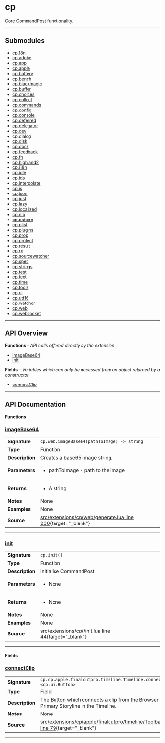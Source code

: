 # cp

Core CommandPost functionality.

---

## Submodules
 * [cp.18n](cp.18n.md)
 * [cp.adobe](cp.adobe.md)
 * [cp.app](cp.app.md)
 * [cp.apple](cp.apple.md)
 * [cp.battery](cp.battery.md)
 * [cp.bench](cp.bench.md)
 * [cp.blackmagic](cp.blackmagic.md)
 * [cp.buffer](cp.buffer.md)
 * [cp.choices](cp.choices.md)
 * [cp.collect](cp.collect.md)
 * [cp.commands](cp.commands.md)
 * [cp.config](cp.config.md)
 * [cp.console](cp.console.md)
 * [cp.deferred](cp.deferred.md)
 * [cp.delegator](cp.delegator.md)
 * [cp.dev](cp.dev.md)
 * [cp.dialog](cp.dialog.md)
 * [cp.disk](cp.disk.md)
 * [cp.docs](cp.docs.md)
 * [cp.feedback](cp.feedback.md)
 * [cp.fn](cp.fn.md)
 * [cp.highland2](cp.highland2.md)
 * [cp.i18n](cp.i18n.md)
 * [cp.idle](cp.idle.md)
 * [cp.ids](cp.ids.md)
 * [cp.interpolate](cp.interpolate.md)
 * [cp.is](cp.is.md)
 * [cp.json](cp.json.md)
 * [cp.just](cp.just.md)
 * [cp.lazy](cp.lazy.md)
 * [cp.localized](cp.localized.md)
 * [cp.nib](cp.nib.md)
 * [cp.pattern](cp.pattern.md)
 * [cp.plist](cp.plist.md)
 * [cp.plugins](cp.plugins.md)
 * [cp.prop](cp.prop.md)
 * [cp.protect](cp.protect.md)
 * [cp.result](cp.result.md)
 * [cp.rx](cp.rx.md)
 * [cp.sourcewatcher](cp.sourcewatcher.md)
 * [cp.spec](cp.spec.md)
 * [cp.strings](cp.strings.md)
 * [cp.test](cp.test.md)
 * [cp.text](cp.text.md)
 * [cp.time](cp.time.md)
 * [cp.tools](cp.tools.md)
 * [cp.ui](cp.ui.md)
 * [cp.utf16](cp.utf16.md)
 * [cp.watcher](cp.watcher.md)
 * [cp.web](cp.web.md)
 * [cp.websocket](cp.websocket.md)

---

## API Overview
**Functions** - _API calls offered directly by the extension_
 * [imageBase64](#imagebase64)
 * [init](#init)

**Fields** - _Variables which can only be accessed from an object returned by a constructor_
 * [connectClip](#connectclip)


---

## API Documentation

#### Functions


### [imageBase64](#imagebase64)

|                                             |                                                                                     |
| --------------------------------------------|-------------------------------------------------------------------------------------|
| **Signature**                               | `cp.web.imageBase64(pathToImage) -> string`                                                                    |
| **Type**                                    | Function                                                                     |
| **Description**                             | Creates a base65 image string.                                                                     |
| **Parameters**                              | <ul><li>pathToImage - path to the image</li></ul> |
| **Returns**                                 | <ul><li>A string</li></ul>          |
| **Notes**                                   | None |
| **Examples**                                | None |
| **Source**                                  | [src/extensions/cp/web/generate.lua line 230](https://github.com/CommandPost/CommandPost/blob/develop/src/extensions/cp/web/generate.lua#L230){target="_blank"} |

---


### [init](#init)

|                                             |                                                                                     |
| --------------------------------------------|-------------------------------------------------------------------------------------|
| **Signature**                               | `cp.init()`                                                                    |
| **Type**                                    | Function                                                                     |
| **Description**                             | Initialise CommandPost                                                                     |
| **Parameters**                              | <ul><li>None</li></ul> |
| **Returns**                                 | <ul><li>None</li></ul>          |
| **Notes**                                   | None |
| **Examples**                                | None |
| **Source**                                  | [src/extensions/cp//init.lua line 44](https://github.com/CommandPost/CommandPost/blob/develop/src/extensions/cp//init.lua#L44){target="_blank"} |

---

#### Fields


### [connectClip](#connectclip)

|                                             |                                                                                     |
| --------------------------------------------|-------------------------------------------------------------------------------------|
| **Signature**                               | `cp.cp.apple.finalcutpro.timeline.Timeline.connectClip <cp.ui.Button>`                                                                    |
| **Type**                                    | Field                                                                     |
| **Description**                             | The [Button](cp.ui.Button.md) which connects a clip from the Browser to the Primary Storyline in the Timeline.                                                                     |
| **Notes**                                   | None |
| **Source**                                  | [src/extensions/cp/apple/finalcutpro/timeline/Toolbar.lua line 79](https://github.com/CommandPost/CommandPost/blob/develop/src/extensions/cp/apple/finalcutpro/timeline/Toolbar.lua#L79){target="_blank"} |

---

